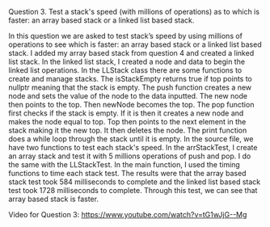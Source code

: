 Question 3.
Test a stack's speed (with millions of operations) as to which is faster: an array based stack or a linked list based stack. 

In this question we are asked to test stack’s speed by using millions of operations to see which is faster: an array based stack or a linked list based stack. I added my array based stack from question 4 and created a linked list stack. In the linked list stack, I created a node and data to begin the linked list operations. In the LLStack class there are some functions to create and manage stacks. The isStackEmpty returns true if top points to nullptr meaning that the stack is empty. The push function creates a new node and sets the value of the node to the data inputted. The new node then points to the top. Then newNode becomes the top. The pop function first checks if the stack is empty. If it is then it creates a new node and makes the node equal to top. Top then points to the next element in the stack making it the new top. It then deletes the node. The print function does a while loop through the stack until it is empty. In the source file, we have two functions to test each stack's speed. In the arrStackTest, I create an array stack and test it with 5 millions operations of push and pop. I do the same with the LLStackTest. In the main function, I used the timing functions to time each stack test. The results were that the array based stack test took 584 milliseconds to complete and the linked list based stack test took 1728 milliseconds to complete. Through this test, we can see that array based stack is faster. 


Video for Question 3: https://www.youtube.com/watch?v=tG1wJjG--Mg
